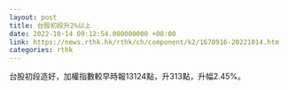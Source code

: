 ```yaml
---
layout: post
title: 台股初段升2%以上
date: 2022-10-14 09:12:54.000000000 +08:00
link: https://news.rthk.hk/rthk/ch/component/k2/1670916-20221014.htm
categories: rthk
---
```


台股初段造好，加權指數較早時報13124點，升313點，升幅2.45%。
